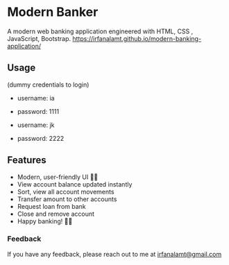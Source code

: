 # Modern Banker

A modern web banking application engineered with HTML, CSS , JavaScript, Bootstrap.
https://irfanalamt.github.io/modern-banking-application/

## Usage

(dummy credentials to login)

- username: ia
- password: 1111

- username: jk
- password: 2222

## Features

- Modern, user-friendly UI 🌟✨
- View account balance updated instantly
- Sort, view all account movements
- Transfer amount to other accounts
- Request loan from bank
- Close and remove account
- Happy banking! 💸😊

### Feedback

If you have any feedback, please reach out to me at irfanalamt@gmail.com
